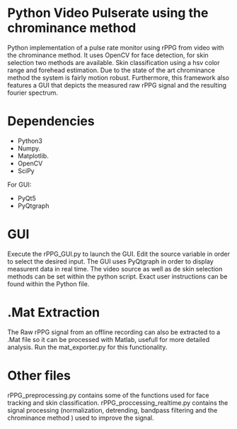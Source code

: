 # Python Video Pulserate using the chrominance method
Python implementation of a pulse rate monitor using rPPG from video with the chrominance method.
It uses OpenCV for face detection, for skin selection two methods are available. Skin classification using a hsv color range and forehead estimation. Due to the state of the art chrominance method the system is fairly motion robust. Furthermore, this framework also features a GUI that depicts the measured raw rPPG signal and the resulting fourier spectrum. 

# Dependencies
* Python3
* Numpy.
* Matplotlib. 
* OpenCV
* SciPy

For GUI:
* PyQt5
* PyQtgraph


# GUI

Execute the rPPG_GUI.py to launch the GUI. Edit the source variable in order to select the desired input. The GUI uses PyQtgraph in order to display measurent data in real time. The video source as well as de skin selection methods can be set within the python script.  Exact user instructions can be found within the Python file.  

# .Mat Extraction

The Raw rPPG signal from an offline recording can also be extracted to a .Mat file so it can be processed with Matlab, usefull for more detailed analysis. Run the mat_exporter.py for this functionality.

# Other files
rPPG_preprocessing.py contains some of the functions used for face tracking and skin classification.
rPPG_proccessing_realtime.py contains the signal processing (normalization, detrending, bandpass filtering and the chrominance method ) used to improve the signal. 
